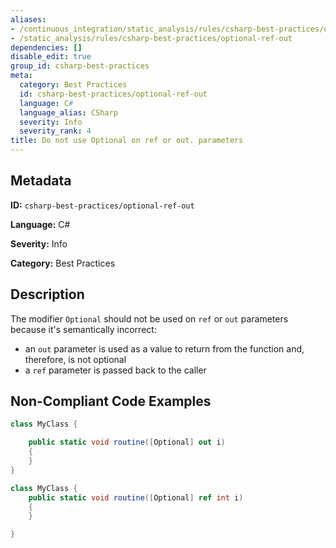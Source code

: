 ```yaml
---
aliases:
- /continuous_integration/static_analysis/rules/csharp-best-practices/optional-ref-out
- /static_analysis/rules/csharp-best-practices/optional-ref-out
dependencies: []
disable_edit: true
group_id: csharp-best-practices
meta:
  category: Best Practices
  id: csharp-best-practices/optional-ref-out
  language: C#
  language_alias: CSharp
  severity: Info
  severity_rank: 4
title: Do not use Optional on ref or out. parameters
---
```

<!--  SOURCED FROM https://github.com/DataDog/datadog-static-analyzer-rule-docs -->


## Metadata
**ID:** `csharp-best-practices/optional-ref-out`

**Language:** C#

**Severity:** Info

**Category:** Best Practices

## Description
The modifier `Optional` should not be used on `ref` or `out` parameters because it's semantically incorrect:

 - an `out` parameter is used as a value to return from the function and, therefore, is not optional
 - a `ref` parameter is passed back to the caller

## Non-Compliant Code Examples
```csharp
class MyClass {

    public static void routine([Optional] out i)
    {
    }
}

```

```csharp
class MyClass {
    public static void routine([Optional] ref int i)
    {
    }

}

```
